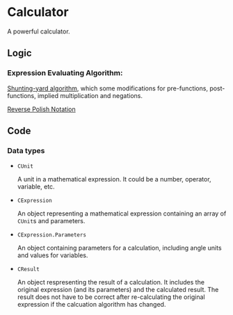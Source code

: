 # Calculator
A powerful calculator.

## Logic
### Expression Evaluating Algorithm:
[Shunting-yard algorithm](https://en.wikipedia.org/wiki/Shunting-yard_algorithm), which some modifications for pre-functions, post-functions, implied multiplication and negations.

[Reverse Polish Notation](https://en.wikipedia.org/wiki/Reverse_Polish_notation)


## Code
### Data types
- `CUnit`

  A unit in a mathematical expression. It could be a number, operator, variable, etc.
  
- `CExpression`

  An object representing a mathematical expression containing an array of `CUnit`s and parameters.

- `CExpression.Parameters`

  An object containing parameters for a calculation, including angle units and values for variables.
  
- `CResult`

  An object respresenting the result of a calculation. It includes the original expression (and its parameters) and the calculated result. The result does not have to be correct after re-calculating the original expression if the calcuation algorithm has changed.
